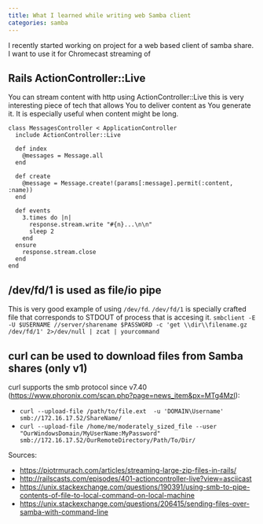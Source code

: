 ```yaml
---
title: What I learned while writing web Samba client
categories: samba
---
```


I recently started working on project for a web based client of samba share. I want to use it for Chromecast streaming of 


## Rails ActionController::Live
You can stream content with http using ActionController::Live this is very interesting piece of tech that allows You to deliver content as You generate it. It is especially useful when content might be long. 
```
class MessagesController < ApplicationController
  include ActionController::Live

  def index
    @messages = Message.all
  end

  def create
    @message = Message.create!(params[:message].permit(:content, :name))
  end

  def events
    3.times do |n|
      response.stream.write "#{n}...\n\n"
      sleep 2
    end
  ensure
    response.stream.close
  end
end
```

## /dev/fd/1 is used as file/io pipe
This is very good example of using `/dev/fd`. `/dev/fd/1` is specially crafted file that corresponds to STDOUT of process that is accesing it. 
`smbclient -E -U $USERNAME //server/sharename $PASSWORD -c 'get \\dir\\filename.gz /dev/fd/1' 2>/dev/null | zcat | yourcommand`

## curl can be used to download files from Samba shares (only v1)
curl supports the smb protocol since v7.40 (<https://www.phoronix.com/scan.php?page=news_item&px=MTg4MzI>):
 * `curl --upload-file /path/to/file.ext  -u 'DOMAIN\Username' smb://172.16.17.52/ShareName/`
 * `curl --upload-file /home/me/moderately_sized_file --user "OurWindowsDomain/MyUserName:MyPassword" smb://172.16.17.52/OurRemoteDirectory/Path/To/Dir/`

Sources:
 * <https://piotrmurach.com/articles/streaming-large-zip-files-in-rails/>
 * <http://railscasts.com/episodes/401-actioncontroller-live?view=asciicast>
 * <https://unix.stackexchange.com/questions/190391/using-smb-to-pipe-contents-of-file-to-local-command-on-local-machine>
 * <https://unix.stackexchange.com/questions/206415/sending-files-over-samba-with-command-line>
